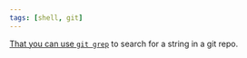 ```yaml
---
tags: [shell, git]
---
```

[That you can use `git grep`](https://git-scm.com/docs/git-grep) to search for a string in a git repo.
